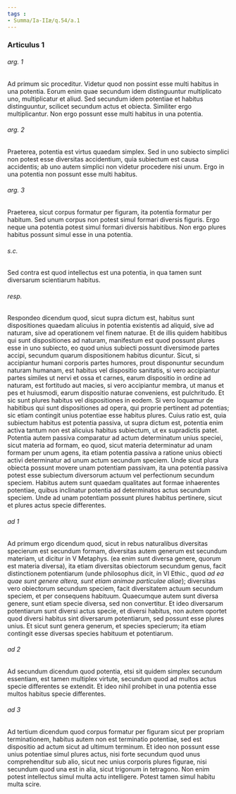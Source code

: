 ```yaml
---
tags : 
- Summa/Ia-IIæ/q.54/a.1
---
```


### Articulus 1

###### arg. 1
Ad primum sic proceditur. Videtur quod non possint esse multi habitus in una potentia. Eorum enim quae secundum idem distinguuntur multiplicato uno, multiplicatur et aliud. Sed secundum idem potentiae et habitus distinguuntur, scilicet secundum actus et obiecta. Similiter ergo multiplicantur. Non ergo possunt esse multi habitus in una potentia.

###### arg. 2
Praeterea, potentia est virtus quaedam simplex. Sed in uno subiecto simplici non potest esse diversitas accidentium, quia subiectum est causa accidentis; ab uno autem simplici non videtur procedere nisi unum. Ergo in una potentia non possunt esse multi habitus.

###### arg. 3
Praeterea, sicut corpus formatur per figuram, ita potentia formatur per habitum. Sed unum corpus non potest simul formari diversis figuris. Ergo neque una potentia potest simul formari diversis habitibus. Non ergo plures habitus possunt simul esse in una potentia.

###### s.c.
Sed contra est quod intellectus est una potentia, in qua tamen sunt diversarum scientiarum habitus.

###### resp.
Respondeo dicendum quod, sicut supra dictum est, habitus sunt dispositiones quaedam alicuius in potentia existentis ad aliquid, sive ad naturam, sive ad operationem vel finem naturae. Et de illis quidem habitibus qui sunt dispositiones ad naturam, manifestum est quod possunt plures esse in uno subiecto, eo quod unius subiecti possunt diversimode partes accipi, secundum quarum dispositionem habitus dicuntur. Sicut, si accipiantur humani corporis partes humores, prout disponuntur secundum naturam humanam, est habitus vel dispositio sanitatis, si vero accipiantur partes similes ut nervi et ossa et carnes, earum dispositio in ordine ad naturam, est fortitudo aut macies, si vero accipiantur membra, ut manus et pes et huiusmodi, earum dispositio naturae conveniens, est pulchritudo. Et sic sunt plures habitus vel dispositiones in eodem. Si vero loquamur de habitibus qui sunt dispositiones ad opera, qui proprie pertinent ad potentias; sic etiam contingit unius potentiae esse habitus plures. Cuius ratio est, quia subiectum habitus est potentia passiva, ut supra dictum est, potentia enim activa tantum non est alicuius habitus subiectum, ut ex supradictis patet. Potentia autem passiva comparatur ad actum determinatum unius speciei, sicut materia ad formam, eo quod, sicut materia determinatur ad unam formam per unum agens, ita etiam potentia passiva a ratione unius obiecti activi determinatur ad unum actum secundum speciem. Unde sicut plura obiecta possunt movere unam potentiam passivam, ita una potentia passiva potest esse subiectum diversorum actuum vel perfectionum secundum speciem. Habitus autem sunt quaedam qualitates aut formae inhaerentes potentiae, quibus inclinatur potentia ad determinatos actus secundum speciem. Unde ad unam potentiam possunt plures habitus pertinere, sicut et plures actus specie differentes.

###### ad 1
Ad primum ergo dicendum quod, sicut in rebus naturalibus diversitas specierum est secundum formam, diversitas autem generum est secundum materiam, ut dicitur in V Metaphys. (ea enim sunt diversa genere, quorum est materia diversa), ita etiam diversitas obiectorum secundum genus, facit distinctionem potentiarum (unde philosophus dicit, in VI Ethic., quod *ad ea quae sunt genere altera, sunt etiam animae particulae aliae*); diversitas vero obiectorum secundum speciem, facit diversitatem actuum secundum speciem, et per consequens habituum. Quaecumque autem sunt diversa genere, sunt etiam specie diversa, sed non convertitur. Et ideo diversarum potentiarum sunt diversi actus specie, et diversi habitus, non autem oportet quod diversi habitus sint diversarum potentiarum, sed possunt esse plures unius. Et sicut sunt genera generum, et species specierum; ita etiam contingit esse diversas species habituum et potentiarum.

###### ad 2
Ad secundum dicendum quod potentia, etsi sit quidem simplex secundum essentiam, est tamen multiplex virtute, secundum quod ad multos actus specie differentes se extendit. Et ideo nihil prohibet in una potentia esse multos habitus specie differentes.

###### ad 3
Ad tertium dicendum quod corpus formatur per figuram sicut per propriam terminationem, habitus autem non est terminatio potentiae, sed est dispositio ad actum sicut ad ultimum terminum. Et ideo non possunt esse unius potentiae simul plures actus, nisi forte secundum quod unus comprehenditur sub alio, sicut nec unius corporis plures figurae, nisi secundum quod una est in alia, sicut trigonum in tetragono. Non enim potest intellectus simul multa actu intelligere. Potest tamen simul habitu multa scire.

